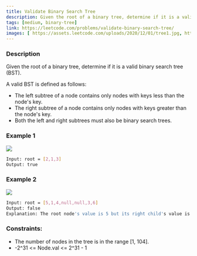 ```yaml
---
title: Validate Binary Search Tree
description: Given the root of a binary tree, determine if it is a valid binary search tree (BST).
tags: [medium, binary-tree]
link: https://leetcode.com/problems/validate-binary-search-tree/
images: [ https://assets.leetcode.com/uploads/2020/12/01/tree1.jpg, https://assets.leetcode.com/uploads/2020/12/01/tree2.jpg]
---
```


### Description

Given the root of a binary tree, determine if it is a valid binary search tree (BST).

A valid BST is defined as follows:

- The left subtree of a node contains only nodes with keys less than the node's key.
- The right subtree of a node contains only nodes with keys greater than the node's key.
- Both the left and right subtrees must also be binary search trees.

### Example 1

![](https://assets.leetcode.com/uploads/2020/12/01/tree1.jpg)

```bash
Input: root = [2,1,3]
Output: true
```

### Example 2

![](https://assets.leetcode.com/uploads/2020/12/01/tree2.jpg)

```bash
Input: root = [5,1,4,null,null,3,6]
Output: false
Explanation: The root node's value is 5 but its right child's value is 4.
```

### Constraints:

- The number of nodes in the tree is in the range [1, 104].
- -2^31 <= Node.val <= 2^31 - 1